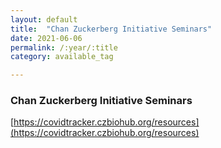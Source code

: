 ```yaml
---
layout: default
title:  "Chan Zuckerberg Initiative Seminars"
date: 2021-06-06
permalink: /:year/:title
category: available_tag

---
```


### Chan Zuckerberg Initiative Seminars

[https://covidtracker.czbiohub.org/resources](https://covidtracker.czbiohub.org/resources)

